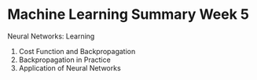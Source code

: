 # Machine Learning Summary Week 5

Neural Networks: Learning

1. Cost Function and Backpropagation
1. Backpropagation in Practice
1. Application of Neural Networks